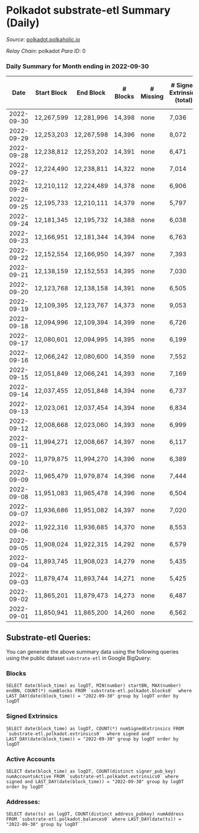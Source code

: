 # Polkadot substrate-etl Summary (Daily)

_Source_: [polkadot.polkaholic.io](https://polkadot.polkaholic.io)

*Relay Chain*: polkadot
*Para ID*: 0



### Daily Summary for Month ending in 2022-09-30


| Date | Start Block | End Block | # Blocks | # Missing | # Signed Extrinsics (total) | # Active Accounts | # Addresses with Balances | # Events | # Transfers | # XCM Transfers In | # XCM Transfers Out |
| ---- | ----------- | --------- | -------- | --------- | --------------------------- | ----------------- | ------------------------- | -------- | ----------- | ------------------ | ------------------- |
| 2022-09-30 | 12,267,599 | 12,281,996 | 14,398 | none  | 7,036 | 3,392 | 1,063,064 | 441,670 | 5,937 ($65,307,467) | 384 ($575,872) | 371 ($1,097,487) |
| 2022-09-29 | 12,253,203 | 12,267,598 | 14,396 | none  | 8,072 | 3,811 |  | 444,269 | 6,966 ($59,574,002) | 834 ($2,217,779) | 769 ($1,628,512) |
| 2022-09-28 | 12,238,812 | 12,253,202 | 14,391 | none  | 6,471 | 3,039 |  | 431,999 | 5,176 ($32,102,658) | 89 ($202,681) | 192 ($231,713) |
| 2022-09-27 | 12,224,490 | 12,238,811 | 14,322 | none  | 7,014 | 3,250 |  | 432,953 | 5,452 ($44,415,948) | 110 ($578,943) | 172 ($532,587) |
| 2022-09-26 | 12,210,112 | 12,224,489 | 14,378 | none  | 6,906 | 3,123 |  | 433,219 | 5,413 ($44,120,343) | 93 ($334,925) | 176 ($349,273) |
| 2022-09-25 | 12,195,733 | 12,210,111 | 14,379 | none  | 5,797 | 2,674 |  | 424,664 | 4,426 ($21,317,576) | 105 ($309,606) | 229 ($435,244) |
| 2022-09-24 | 12,181,345 | 12,195,732 | 14,388 | none  | 6,038 | 2,766 |  | 426,412 | 4,597 ($24,823,350) | 85 ($277,719) | 192 ($515,591) |
| 2022-09-23 | 12,166,951 | 12,181,344 | 14,394 | none  | 6,763 | 3,210 |  | 432,439 | 5,448 ($38,182,173) | 125 ($304,973) | 245 ($516,536) |
| 2022-09-22 | 12,152,554 | 12,166,950 | 14,397 | none  | 7,393 | 3,345 |  | 439,452 | 5,846 ($38,437,076) | 2 ($1,289.69) | 20 ($13,914.34) |
| 2022-09-21 | 12,138,159 | 12,152,553 | 14,395 | none  | 7,030 | 3,263 |  | 433,402 | 6,170 ($106,649,861) | 141 ($566,714) | 299 ($1,470,705) |
| 2022-09-20 | 12,123,768 | 12,138,158 | 14,391 | none  | 6,505 | 2,880 |  | 427,884 | 5,907 ($34,601,884) | 114 ($1,282,568) | 324 ($495,258) |
| 2022-09-19 | 12,109,395 | 12,123,767 | 14,373 | none  | 9,053 | 3,865 | 1,057,322 | 450,689 | 8,561 ($129,522,350) | 139 ($213,661) | 393 ($1,218,094) |
| 2022-09-18 | 12,094,996 | 12,109,394 | 14,399 | none  | 6,726 | 3,067 | 1,056,673 | 425,322 | 5,493 ($68,404,805) | 109 ($360,878) | 240 ($646,925) |
| 2022-09-17 | 12,080,601 | 12,094,995 | 14,395 | none  | 6,199 | 3,033 | 1,056,244 | 425,749 | 4,753 ($28,387,606) | 100 ($350,200) | 231 ($1,124,401) |
| 2022-09-16 | 12,066,242 | 12,080,600 | 14,359 | none  | 7,552 | 3,484 | 1,055,751 | 419,531 | 5,983 ($156,602,688) | 131 ($218,721) | 320 ($462,858) |
| 2022-09-15 | 12,051,849 | 12,066,241 | 14,393 | none  | 7,169 | 3,473 | 1,055,249 | 410,025 | 5,763 ($102,484,100) | 108 ($767,648) | 240 ($1,169,646) |
| 2022-09-14 | 12,037,455 | 12,051,848 | 14,394 | none  | 6,737 | 3,197 | 1,054,809 | 407,061 | 5,458 ($39,150,802) | 101 ($1,556,598) | 173 ($273,317) |
| 2022-09-13 | 12,023,061 | 12,037,454 | 14,394 | none  | 6,834 | 3,159 | 1,054,304 | 412,269 | 5,531 ($75,307,530) | 100 ($267,891) | 172 ($443,437) |
| 2022-09-12 | 12,008,668 | 12,023,060 | 14,393 | none  | 6,999 | 3,342 |  | 404,652 | 5,564 ($77,940,640) | 138 ($755,933) | 202 ($440,374) |
| 2022-09-11 | 11,994,271 | 12,008,667 | 14,397 | none  | 6,117 | 2,947 |  | 399,937 | 4,623 ($15,864,957) | 141 ($101,914) | 164 ($152,826) |
| 2022-09-10 | 11,979,875 | 11,994,270 | 14,396 | none  | 6,389 | 3,070 |  | 401,854 | 4,937 ($20,063,152) | 84 ($365,313) | 166 ($267,184) |
| 2022-09-09 | 11,965,479 | 11,979,874 | 14,396 | none  | 7,444 | 3,603 |  | 408,868 | 5,968 ($37,943,159) | 124 ($257,106) | 211 ($529,207) |
| 2022-09-08 | 11,951,083 | 11,965,478 | 14,396 | none  | 6,504 | 3,140 | 1,052,256 | 404,704 | 5,197 ($37,226,799) | 90 ($220,441) | 218 ($484,235) |
| 2022-09-07 | 11,936,686 | 11,951,082 | 14,397 | none  | 7,020 | 3,272 | 1,051,891 | 399,174 | 5,727 ($36,214,625) | 98 ($63,504.31) | 249 ($488,856) |
| 2022-09-06 | 11,922,316 | 11,936,685 | 14,370 | none  | 8,553 | 4,880 |  | 414,224 | 7,185 ($39,907,667) | 114 ($701,392) | 209 ($1,918,010) |
| 2022-09-05 | 11,908,024 | 11,922,315 | 14,292 | none  | 6,579 | 3,127 |  | 405,279 | 5,064 ($41,193,320) | 101 ($302,667) | 217 ($696,066) |
| 2022-09-04 | 11,893,745 | 11,908,023 | 14,279 | none  | 5,435 |  |  | 393,522 | 4,167 ($25,051,971) | 84 ($219,758) | 237 ($825,247) |
| 2022-09-03 | 11,879,474 | 11,893,744 | 14,271 | none  | 5,425 |  |  | 397,169 | 4,157 ($10,252,378) | 74 ($395,625) | 166 ($384,661) |
| 2022-09-02 | 11,865,201 | 11,879,473 | 14,273 | none  | 6,487 |  |  | 396,803 | 5,081 ($41,309,085) | 108 ($1,012,505) | 184 ($1,064,760) |
| 2022-09-01 | 11,850,941 | 11,865,200 | 14,260 | none  | 6,562 |  |  | 401,604 | 5,118 ($18,914,681) | 69 ($325,300) | 202 ($734,555) |

## Substrate-etl Queries:
You can generate the above summary data using the following queries using the public dataset `substrate-etl` in Google BigQuery:


### Blocks
```
SELECT date(block_time) as logDT, MIN(number) startBN, MAX(number) endBN, COUNT(*) numBlocks FROM `substrate-etl.polkadot.blocks0`  where LAST_DAY(date(block_time)) = "2022-09-30" group by logDT order by logDT
```


### Signed Extrinsics
```
SELECT date(block_time) as logDT, COUNT(*) numSignedExtrinsics FROM `substrate-etl.polkadot.extrinsics0`  where signed and LAST_DAY(date(block_time)) = "2022-09-30" group by logDT order by logDT
```


### Active Accounts
```
SELECT date(block_time) as logDT, COUNT(distinct signer_pub_key) numAccountsActive FROM `substrate-etl.polkadot.extrinsics0` where signed and LAST_DAY(date(block_time)) = "2022-09-30" group by logDT order by logDT
```


### Addresses:
```
SELECT date(ts) as logDT, COUNT(distinct address_pubkey) numAddress FROM `substrate-etl.polkadot.balances0` where LAST_DAY(date(ts)) = "2022-09-30" group by logDT```

